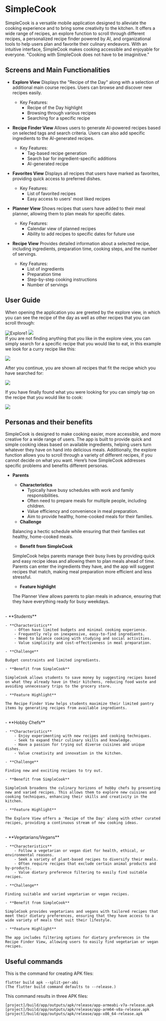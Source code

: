 # SimpleCook

SimpleCook is a versatile mobile application designed to alleviate the cooking experience and to bring some creativity to the kitchen. It offers a wide range of recipes, an explore function to scroll through different recipes, a personalized recipe finder powered by AI, and organizational tools to help users plan and favorite their culinary endeavors. With an intuitive interface, SimpleCook makes cooking accessible and enjoyable for everyone. "Cooking with SimpleCook does not have to be imaginitive."

## Screens and Main Functionalities

- **Explore View**
Displays the "Recipe of the Day" along with a selection of additional main course recipes. Users can browse and discover new recipes easily.
    - Key Features:
        - Recipe of the Day highlight
        - Browsing through various recipes
        - Searching for a specific recipe

- **Recipe Finder View**
Allows users to generate AI-powered recipes based on selected tags and search criteria. Users can also add specific ingredients to the AI-generated recipes.
    - Key Features:
        - Tag-based recipe generation
        - Search bar for ingredient-specific additions
        - AI-generated recipe

- **Favorites View**
Displays all recipes that users have marked as favorites, providing quick access to preferred dishes.
    - Key Features:
        - List of favorited recipes
        - Easy access to users' most liked recipes

- **Planner View**
Shows recipes that users have added to their meal planner, allowing them to plan meals for specific dates.
    - Key Features:
        - Calendar view of planned recipes
        - Ability to add recipes to specific dates for future use
- **Recipe View**
Provides detailed information about a selected recipe, including ingredients, preparation time, cooking steps, and the number of servings.
    - Key Features:
        - List of ingredients
        - Preparation time
        - Step-by-step cooking instructions
        - Number of servings

## User Guide

When opening the application you are greeted by the explore view, in which you can see the recipe of the day as well as other recipes that you can scroll through:

![Explore1](/assets/readme/Explore_1.png)
![](/assets/readme/Explore_2.png)
<br>
If you are not finding anything that you like in the explore view, you can simply search for a specific recipe that you would like to eat, in this example we look for a curry recipe like this:

![](/assets/readme/Explore_3.png)

After you continue, you are shown all recipes that fit the recipe which you have searched for:

![](/assets/readme/Explore_4.png)

If you have finally found what you were looking for you can simply tap on the recipe that you would like to cook:

![](/assets/readme/Recipe_1.png)

## Personas and their benefits

SimpleCook is designed to make cooking easier, more accessible, and more creative for a wide range of users. The app is built to provide quick and simple cooking ideas based on available ingredients, helping users turn whatever they have on hand into delicious meals. Additionally, the explore function allows you to scroll through a variety of different recipes, if you cannot decide on what you want. Here’s how SimpleCook addresses specific problems and benefits different personas.

- **Parents**

    - **Characteristics**
        - Typically have busy schedules with work and family responsibilities.
        - Often need to prepare meals for multiple people, including children.
        - Value efficiency and convenience in meal preparation.
        - Aim to provide healthy, home-cooked meals for their families.
    - **Challenge**

    Balancing a hectic schedule while ensuring that their families eat healthy, home-cooked meals.

    - **Benefit from SimpleCook**

    SimpleCook helps parents manage their busy lives by providing quick and easy recipe ideas and allowing them to plan meals ahead of time. Parents can enter the ingredients they have, and the app will suggest recipes that match, making meal preparation more efficient and less stressful.

    - **Feature highlight**

    The Planner View allows parents to plan meals in advance, ensuring that they have everything ready for busy weekdays.
<br>
- **Students**

    - **Characteristics**
        - Often have limited budgets and minimal cooking experience.
        - Frequently rely on inexpensive, easy-to-find ingredients.
        - Need to balance cooking with studying and social activities.
        - Value simplicity and cost-effectiveness in meal preparation.

    - **Challenge**

    Budget constraints and limited ingredients.

    - **Benefit from SimpleCook**

    SimpleCook allows students to save money by suggesting recipes based on what they already have in their kitchens, reducing food waste and avoiding unnecessary trips to the grocery store.

    - **Feature Highlight**

    The Recipe Finder View helps students maximize their limited pantry items by generating recipes from available ingredients.
<br>
- **Hobby Chefs**

    - **Characteristics**
        - Enjoy experimenting with new recipes and cooking techniques.
        - Seek to expand their culinary skills and knowledge.
        - Have a passion for trying out diverse cuisines and unique dishes.
        - Value creativity and innovation in the kitchen.

    - **Challenge**

    Finding new and exciting recipes to try out.

    - **Benefit from SimpleCook**

    SimpleCook broadens the culinary horizons of hobby chefs by presenting new and varied recipes. This allows them to explore new cuisines and cooking techniques, enhancing their skills and creativity in the kitchen.

    - **Feature Highlight**

    The Explore View offers a 'Recipe of the Day' along with other curated recipes, providing a continuous stream of new cooking ideas.
<br>
- **Vegetarians/Vegans**

    - **Characteristics**
        - Follow a vegetarian or vegan diet for health, ethical, or environmental reasons.
        - Seek a variety of plant-based recipes to diversify their meals.
        - Often require recipes that exclude certain animal products and by-products.
        - Value dietary preference filtering to easily find suitable recipes.

    - **Challenge**

    Finding suitable and varied vegetarian or vegan recipes.

    - **Benefit from SimpleCook**

    SimpleCook provides vegetarians and vegans with tailored recipes that meet their dietary preferences, ensuring that they have access to a wide variety of meals that suit their lifestyle.

    - **Feature Highlight**

    The app includes filtering options for dietary preferences in the Recipe Finder View, allowing users to easily find vegetarian or vegan recipes.

## Useful commands

This is the command for creating APK files:

    flutter build apk --split-per-abi 
    (The flutter build command defaults to --release.)

This command results in three APK files:

    [project]/build/app/outputs/apk/release/app-armeabi-v7a-release.apk
    [project]/build/app/outputs/apk/release/app-arm64-v8a-release.apk
    [project]/build/app/outputs/apk/release/app-x86_64-release.apk